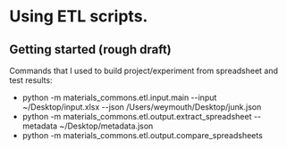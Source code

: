 Using ETL scripts.
==================

Getting started (rough draft)
-----------------------------

Commands that I used to build project/experiment from spreadsheet and test results:
* python -m materials_commons.etl.input.main --input ~/Desktop/input.xlsx --json /Users/weymouth/Desktop/junk.json
* python -m materials_commons.etl.output.extract_spreadsheet --metadata ~/Desktop/metadata.json
* python -m materials_commons.etl.output.compare_spreadsheets